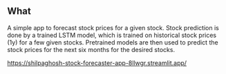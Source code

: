 What
----

A simple app to forecast stock prices for a given stock. Stock prediction is done by a trained LSTM model, which is trained on historical stock prices (1y)
for a few given stocks. Pretrained models are then used to predict the stock prices for the next six months for the desired stocks.

https://shilpaghosh-stock-forecaster-app-8llwgr.streamlit.app/
